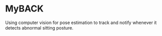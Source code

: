 # MyBACK
Using computer vision for pose estimation to track and notify whenever it detects abnormal sitting posture.

